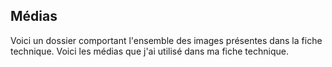 ## Médias
Voici un dossier comportant l'ensemble des images présentes dans la fiche technique. Voici les médias que j'ai utilisé dans ma fiche technique.
